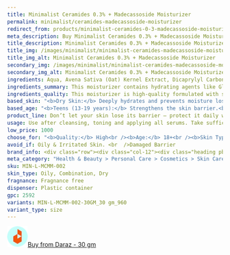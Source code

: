 ```yaml
---
title: Minimalist Ceramides 0.3% + Madecassoside Moisturizer
permalink: minimalist/ceramides-madecassoside-moisturizer
redirect_from: products/minimalist-ceramides-0-3-madecassoside-moisturizer-in-nepal
meta_description: Buy Minimalist Ceramides 0.3% + Madecassoside Moisturizer in Nepal. Hydrate, repair skin barrier, and calm irritation with dermatologist-tested formula.
title_description: Minimalist Ceramides 0.3% + Madecassoside Moisturizer is a lightweight, barrier-repairing moisturizer that hydrates, soothes, and strengthens the skin. Formulated with 0.3% Ceramides, Madecassoside, and Oat Extract, it restores the skin barrier, reduces inflammation, and locks in moisture for long-lasting hydration.
title_img: /images/minimalist/minimalist-ceramides-madecassoside-moisturizer
title_img_alt: Minimalist Ceramides 0.3% + Madecassoside Moisturizer
secondary_img: /images/minimalist/minimalist-ceramides-madecassoside-moisturizer-ingredients-label
secondary_img_alt: Minimalist Ceramides 0.3% + Madecassoside Moisturizer Ingredients Label
ingredients: Aqua, Avena Sativa (Oat) Kernel Extract, Dicaprylyl Carbonate, Glycerin, Glyceryl Glucoside, Butylene Glycol, Trehalose, Saccharide Isomerate, Ursolic Acid, Aminobutyric Acid, Pentylene Glycol, Allantoin, Cholesterol, Hydrogenated Lecithin, Madecassoside, Polyacrylate-13, Polyisobutene, Polysorbate 20, Glyceryl Stearate, Sucrose Distearate, Propylene Glycol, Phenoxyethanol, Ceramide NP, Ceramide EOP, Ceramide NS, Ceramide AS, Ceramide AP, Triethanolamine, Ethylhexylglycerine, Citric Acid, Sodium Citrate, Carbomer, Trisodium Ethylenediamine Disuccinate.
ingredients_summary: This moisturizer contains hydrating agents like Glycerin, Trehalose, and Butylene Glycol, along with Oat Kernel Extract and Madecassoside to soothe and repair the skin barrier. Ceramides (NP, EOP, NS, AS, AP), Cholesterol, and Hydrogenated Lecithin help restore and strengthen the skin’s natural moisture barrier. Allantoin and Ursolic Acid provide calming and anti-inflammatory benefits, while Saccharide Isomerate offers long-lasting hydration. The formula also includes mild preservatives, emulsifiers, and stabilizers to maintain texture and efficacy.
ingredients_quality: This moisturizer is high-quality formulated with skin-friendly, science-backed ingredients that focus on hydration, barrier repair, and soothing effects. Ceramides and Cholesterol mimic the skin’s natural lipids, ensuring effective moisture retention. Oat Extract and Madecassoside are well-known for their anti-inflammatory and healing properties. The absence of harsh alcohols and irritants makes it suitable for sensitive skin, while mild preservatives like Phenoxyethanol and Ethylhexylglycerine ensure safety and stability. The overall formulation is well-balanced, gentle, and effective for maintaining a healthy skin barrier.
based_skin: "<b>Dry Skin:</b> Deeply hydrates and prevents moisture loss.<br /><b>Sensitive Skin:</b> Calms irritation and strengthens the barrier.<br /><b>Combination Skin:</b> Balances hydration without greasiness.<br /><b>Normal Skin:</b> Maintains skin health with essential lipids.<br /><b>Avoid for very oily skin:</b> May feel heavy.<br />"
based_age: "<b>Teens (13-19 years):</b> Strengthens the skin barrier.<br /><b>20s-30s:</b> Repairs and maintains hydration.<br /><b>40+ years:</b> Provides intense hydration and supports aging skin.<br />"
product_line: Don’t let your skin lose its barrier — protect it daily with Minimalist Ceramides 0.3% + Madecassoside Moisturizer.
usage: Use after cleansing, toning and applying all serums. Take sufficient quantity of product and massage into face until it is fully absorbed.
low_price: 1000
choose_for: "<b>Quality:</b> High<br /><b>Age:</b> 18+<br /><b>Skin Types:</b> Oily/Combination, Acne-Prone, Dry Skin.<br /><b>Effective For:</b> Strengthens Skin Barrier, Hydrates & Soothes."
avoid_if: Oily & Irritated Skin. <br  />Damaged Barrier
brand_info: <div class="row"><div class="col-12"><div class="heading pb-28"><h2>What minimalist stands for</h2></div></div><div class="col-md-3"><div class="mb-40 text-md-left"><h3 class="mb-2">Transparency</h3><p>Full disclosure of ingredients used & their concentration</p></div></div><div class="col-md-3"><div class="mb-40 text-md-left"><h3 class="mb-2">Efficacy</h3><p>Formulations developed in our in-house laboratories</p></div></div><div class="col-md-3"><div class="mb-40 text-md-left"><h3 class="mb-2">Affordable</h3><p>Skincare, accessible to all</p></div></div><div class="col-md-3"><div class="mb-40 text-md-left"><h3 class="mb-2">Only the best</h3><p>Ingredients sourced from across the world</p></div></div></div>
meta_category: "Health & Beauty > Personal Care > Cosmetics > Skin Care > Lotion & Moisturizer"
sku: MIN-L-MCMM-002
skin_type: Oily, Combination, Dry
fragnance: Fragnance free
dispenser: Plastic container
gpc: 2592
variants: MIN-L-MCMM-002-30GM_30 gm_960
variant_type: size
---
```

<div class="col-lg-6 col-sm-6 mb-5 mb-lg-0 text-left">
    <p>
        <a href="https://s.daraz.com.np/s.T7T0?cc" class="link-title" title="daraz icon link to product"><img loading="lazy" src="/images/icons/social/daraz-icon.webp" alt="daraz icon link to product" class="m-2"
            style="width: 48px;">Buy from Daraz - 30 gm
        </a>
    </p>
</div>